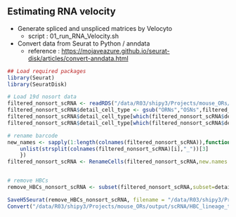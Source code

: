 ## Estimating RNA velocity
- Generate spliced and unspliced matrices by Velocyto
	- script : 01_run_RNA_Velocity.sh
- Convert data from Seurat to Python / anndata
	- reference : https://mojaveazure.github.io/seurat-disk/articles/convert-anndata.html
```R
## Load required packages
library(Seurat)
library(SeuratDisk)

# Load 19d nosort data 
filtered_nonsort_scRNA <- readRDS("/data/R03/shipy3/Projects/mouse_ORs/output/scRNA/HBC_lineage_trajectory/filtered_nonsort_HBC_lineage_scRNA.rds")
filtered_nonsort_scRNA$detail_cell_type <- gsub("ORNs","OSNs",filtered_nonsort_scRNA$detail_cell_type)
filtered_nonsort_scRNA$detail_cell_type[which(filtered_nonsort_scRNA$detail_cell_type=="Non-Cd36+ OSNs")] <- "Cd36- OSNs"
filtered_nonsort_scRNA$detail_cell_type[which(filtered_nonsort_scRNA$detail_cell_type=="Nearly mature OSNs")] <- "Adcy3- OSNs"

# rename barcode
new_names <- sapply(1:length(colnames(filtered_nonsort_scRNA)),function(i){
	unlist(strsplit(colnames(filtered_nonsort_scRNA)[i],"_"))[3]
	})
filtered_nonsort_scRNA <- RenameCells(filtered_nonsort_scRNA,new.names =new_names)


# remove HBCs
remove_HBCs_nonsort_scRNA <- subset(filtered_nonsort_scRNA,subset=detail_cell_type!="HBCs"& UMAP_1>(-10))

SaveH5Seurat(remove_HBCs_nonsort_scRNA, filename = "/data/R03/shipy3/Projects/mouse_ORs/output/scRNA/HBC_lineage_trajectory/CellPath/remove_HBCs_nonsort_HBC_lineage_scRNA.h5Seurat",overwrite=TRUE)
Convert("/data/R03/shipy3/Projects/mouse_ORs/output/scRNA/HBC_lineage_trajectory/CellPath/remove_HBCs_nonsort_HBC_lineage_scRNA.h5Seurat", dest = "h5ad",overwrite=TRUE)




```